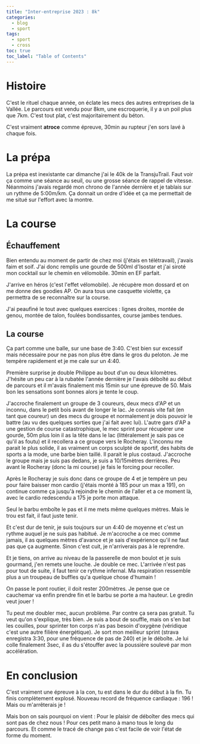 ```yaml
---
title: "Inter-entreprise 2023 : 8k"
categories:
  - blog
  - sport
tags:
  - sport
  - cross
toc: true
toc_label: "Table of Contents"
---
```


# Histoire

C'est le rituel chaque année, on éclate les mecs des autres entreprises de la Vallée. Le parcours est vendu pour 8km, une escroquerie, il y a un poil plus que 7km. C'est tout plat, c'est majoritairement du béton. 

C'est vraiment __atroce__ comme épreuve, 30min au rupteur j'en sors lavé à chaque fois.

# La prépa

La prépa est inexistante car dimanche j'ai le 40k de la TransjuTrail. Faut voir ça comme une séance au seuil, ou une grosse séance de rappel de vitesse. Néanmoins j'avais regardé mon chrono de l'année dernière et je tablais sur un rythme de 5:00m/km. Ça donnait un ordre d'idée et ça me permettait de me situé sur l'effort avec la montre.

# La course

## Échauffement

Bien entendu au moment de partir de chez moi (j'étais en télétravail), j'avais faim et soif. J'ai donc remplis une gourde de 500ml d'Isostar et j'ai siroté mon cocktail sur le chemin en vélomobile. 30min en EF parfait. 

J'arrive en héros (c'est l'effet vélomobile). Je récupère mon dossard et on me donne des goodies AP. On aura tous une casquette violette, ça permettra de se reconnaître sur la course.

J'ai peaufiné le tout avec quelques exercices : lignes droites, montée de genou, montée de talon, foulées bondissantes, course jambes tendues. 

## La course

Ça part comme une balle, sur une base de 3:40. C'est bien sur excessif mais nécessaire pour ne pas non plus être dans le gros du peloton. Je me tempère rapidement et je me cale sur un 4:40.

Première surprise je double Philippe au bout d'un ou deux kilomètres. J'hésite un peu car à la rubatée l'année dernière je l'avais déboîté au début de parcours et il m'avais finalement mis 15min sur une épreuve de 50. Mais bon les sensations sont bonnes alors je tente le coup.

J'accroche finalement un groupe de 3 coureurs, deux mecs d'AP et un inconnu, dans le petit bois avant de longer le lac. Je connais vite fait (en tant que coureur) un des mecs du groupe et normalement je dois pouvoir le battre (au vu des quelques sorties que j'ai fait avec lui). L'autre gars d'AP a une gestion de course catastrophique, le mec sprint pour récupérer une gourde, 50m plus loin il as la tête dans le lac (littéralement je sais pas ce qu'il as foutu) et il recollera a ce groupe vers le Rocheray. L'inconnu me parait le plus solide, il as vraiment un corps sculpté de sportif, des habits de sports a la mode, une barbe bien taillé. Il parait le plus costaud. J'accroche le groupe mais je suis pas dedans, je suis a 10/15mètres derrières. Peu avant le Rocheray (donc la mi course) je fais le forcing pour recoller.

Après le Rocheray je suis donc dans ce groupe de 4 et je tempère un peu pour faire baisser mon cardio (j'étais monté à 185 pour un max a 191), on continue comme ça jusqu'à rejoindre le chemin de l'aller et a ce moment là, avec le cardio redescendu a 175 je porte mon attaque.

Seul le barbu emboîte le pas et il me mets même quelques mètres. Mais le trou est fait, il faut juste tenir.

Et c'est dur de tenir, je suis toujours sur un 4:40 de moyenne et c'est un rythme auquel je ne suis pas habitué. Je m'accroche a ce mec comme jamais, il as quelques mètres d'avance et je sais d'expérience qu'il ne faut pas que ça augmente. Sinon c'est cuit, je n'arriverais pas à le reprendre.

Et je tiens, on arrive au niveau de la passerelle de mon boulot et je suis gourmand, j'en remets une louche. Je double ce mec. L'arrivée n'est pas pour tout de suite, il faut tenir ce rythme infernal. Ma respiration ressemble plus a un troupeau de buffles qu'a quelque chose d'humain !

On passe le pont routier, il doit rester 200mètres. Je pense que ce cauchemar va enfin prendre fin et le barbu se porte a ma hauteur. Le gredin veut jouer !

Tu peut me doubler mec, aucun problème. Par contre ça sera pas gratuit. Tu veut qu'on s'explique, très bien. Je suis a bout de souffle, mais on s'en bat les couilles, pour sprinter ton corps n'as pas besoin d'oxygène (véridique c'est une autre filière énergétique). Je sort mon meilleur sprint (strava enregistra 3:30, pour une fréquence de pas de 240) et je le déboîte. Je lui colle finalement 3sec, il as du s'étouffer avec la poussière soulevé par mon accélération.

# En conclusion

C'est vraiment une épreuve à la con, tu est dans le dur du début à la fin. Tu finis complètement explosé. Nouveau record de fréquence cardiaque : 196 ! Mais ou m'arrêterais je !

Mais bon on sais pourquoi on vient : Pour le plaisir de déboîter des mecs qui sont pas de chez nous ! Pour ces petit mano à mano tous le long du parcours. Et comme le tracé de change pas c'est facile de voir l'état de forme du moment.

